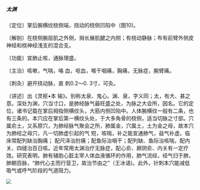 ##### 太渊

〔定位〕掌后腕横纹桡侧端，挠动的桡侧凹陷中（图10)。

〔解剖〕在桡侧腕屈肌之外侧，拇长展肌腱之内侧；有桡动静脉；布有前臂外侧皮神经和桡神经浅支的混合支。

〔功能〕宣肺止咳，通脉理盛。

〔主治〕咳嗽，气喘，咯 血，呕血，喉干咽痛，胸痛，无脉症，腕臂痛。

〔刺灸〕避开挠动脉，直 刺0.2〜0. 3寸，可灸。

〔讲述〕出《灵枢•本 输》。别称太泉、鬼心。渊、泉，字义同；太，有大、甚之意。深处为渊，穴当寸口，是肺经脉气最旺盛之处，为脉之大会所，因名。它的定位，诸书记载在掌后拇指侧横纹头，大筋内侧凹陷中。人体腕横纹一般有二条，也有三条的。本穴应在掌后第一横纹头处，于大多角骨的桡侧，适当切脉之寸部。穴属俞土，又系原穴，为肺经脉气聚会之所，肺属金，穴属土，土为金之母，故本穴为肺经之母穴，凡一切肺虚引起的气 短，咳喘，补之能宣通肺气，益气补虚。临床常配列缺治胸痛； 配尺泽治肘痛；配鱼际治咽干；配列缺、鱼际治咳喘，配内关、四缝治百日咳。近年常用太渊治疗无脉症，配心俞、厥阴俞、内关有一定疗效。研究表明，肺有辅助心脏主宰人体血液循环的作用，肺气流经，经气归于肺，肺朝百脉，“肺代心主而行营卫，故治节由之”（王冰语)。此外，针刺本穴能减低吸气或呼气阶段的气道阻力。

<img src="./img/图10.jpg" style="zoom:80%;" />
